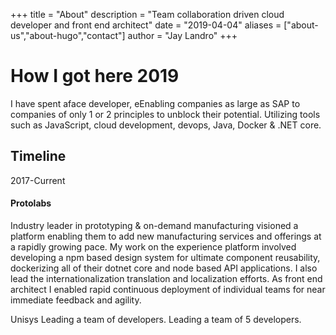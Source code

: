 +++
title = "About"
description = "Team collaboration driven cloud developer and front end architect"
date = "2019-04-04"
aliases = ["about-us","about-hugo","contact"]
author = "Jay Landro"
+++

# How I got here 2019
I have spent  aface developer, eEnabling companies as large as SAP to companies of only 1 or 2 principles to unblock their potential. Utilizing tools such as JavaScript, cloud development, devops, Java, Docker & .NET core.

## Timeline
2017-Current
#### Protolabs
Industry leader in prototyping & on-demand manufacturing visioned a platform enabling them to add new manufacturing services and offerings at a rapidly growing pace. My work on the experience platform involved developing a npm based design system for ultimate component reusability, dockerizing all of their dotnet core and node based API applications. I also lead the internationalization translation and localization efforts. As front end architect I enabled rapid continuous deployment of individual teams for near immediate feedback and agility.

Unisys
Leading a team of  developers.
Leading a team of 5 developers.


<!--stackedit_data:
eyJoaXN0b3J5IjpbLTM4OTQxNzU2NCwtMTcxMjUyODg3MiwxOT
IzMDY0NjU4LDIzMDMyOTk1MiwxNzI1MDk2Mjk2LC0zMDEwOTI3
ODIsLTE4NzQyNjczNDMsMTAwNjMxNjQxNV19
-->